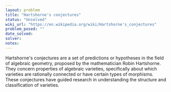 ```yaml
---
layout: problem
title: "Hartshorne's conjectures"
status: "Unsolved"
wiki_url: "https://en.wikipedia.org/wiki/Hartshorne's_conjectures"
problem_posed: ""
date_solved:
solver:
notes:
---
```

Hartshorne's conjectures are a set of predictions or hypotheses in the field of algebraic geometry, proposed by the mathematician Robin Hartshorne. They concern properties of algebraic varieties, specifically about which varieties are rationally connected or have certain types of morphisms. These conjectures have guided research in understanding the structure and classification of varieties.